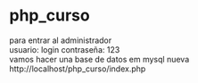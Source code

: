 # php_curso
para entrar al administrador <br>
usuario: login
contraseña: 123 <br>
vamos hacer una base de datos em mysql nueva <br>
http://localhost/php_curso/index.php
